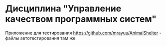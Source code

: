 # Дисциплина "Управление качеством программных систем"

Приложение для тестирования https://github.com/mrayuu/AnimalShelter - файлы автотестирования там же



